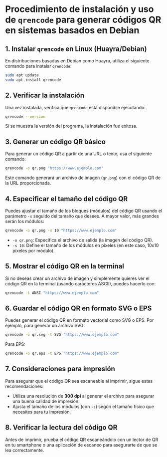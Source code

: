 
# Procedimiento de instalación y uso de `qrencode` para generar códigos QR en sistemas basados en Debian

## 1. Instalar `qrencode` en Linux (Huayra/Debian)

En distribuciones basadas en Debian como Huayra, utiliza el siguiente comando para instalar `qrencode`:

```bash
sudo apt update
sudo apt install qrencode
```

## 2. Verificar la instalación

Una vez instalada, verifica que `qrencode` está disponible ejecutando:

```bash
qrencode --version
```

Si se muestra la versión del programa, la instalación fue exitosa.

## 3. Generar un código QR básico

Para generar un código QR a partir de una URL o texto, usa el siguiente comando:

```bash
qrencode -o qr.png "https://www.ejemplo.com"
```

Este comando generará un archivo de imagen (`qr.png`) con el código QR de la URL proporcionada.

## 4. Especificar el tamaño del código QR

Puedes ajustar el tamaño de los bloques (módulos) del código QR usando el parámetro `-s` seguido del tamaño que desees. A mayor valor, más grandes serán los módulos:

```bash
qrencode -o qr.png -s 10 "https://www.ejemplo.com"
```

- `-o qr.png`: Especifica el archivo de salida (la imagen del código QR).
- `-s 10`: Define el tamaño de los módulos en píxeles (en este caso, 10x10 píxeles por módulo).

## 5. Mostrar el código QR en la terminal

Si no deseas crear un archivo de imagen y simplemente quieres ver el código QR en la terminal (usando caracteres ASCII), puedes hacerlo con:

```bash
qrencode -t ANSI "https://www.ejemplo.com"
```

## 6. Guardar el código QR en formato SVG o EPS

Puedes generar el código QR en formato vectorial como SVG o EPS. Por ejemplo, para generar un archivo SVG:

```bash
qrencode -o qr.svg -t SVG "https://www.ejemplo.com"
```

Para EPS:

```bash
qrencode -o qr.eps -t EPS "https://www.ejemplo.com"
```

## 7. Consideraciones para impresión

Para asegurar que el código QR sea escaneable al imprimir, sigue estas recomendaciones:

- Utiliza una resolución de **300 dpi** al generar el archivo para asegurar una buena calidad de impresión.
- Ajusta el tamaño de los módulos (con `-s`) según el tamaño físico que necesites para tu impresión.

## 8. Verificar la lectura del código QR

Antes de imprimir, prueba el código QR escaneándolo con un lector de QR en tu smartphone o una aplicación de escaneo para asegurarte de que se lea correctamente.
